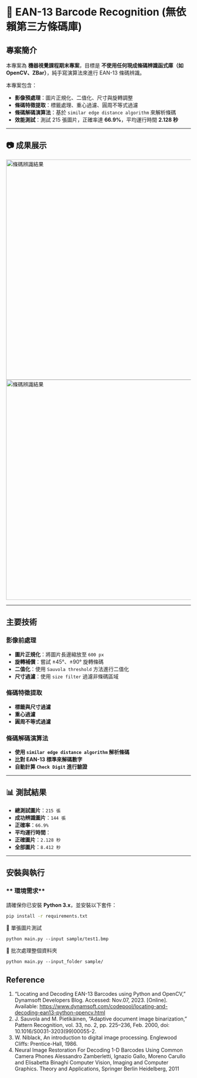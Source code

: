 # 📌 EAN-13 Barcode Recognition (無依賴第三方條碼庫)



##  專案簡介
本專案為 **機器視覺課程期末專案**，目標是 **不使用任何現成條碼辨識函式庫（如 OpenCV、ZBar）**，純手寫演算法來進行 EAN-13 條碼辨識。

本專案包含：
- **影像預處理**：圖片正規化、二值化、尺寸與旋轉調整
- **條碼特徵提取**：標籤處理、重心過濾、圓周不等式過濾
- **條碼解碼演算法**：基於 `similar edge distance algorithm` 來解析條碼
- **效能測試**：測試 215 張圖片，正確率達 **66.9%**，平均運行時間 **2.128 秒**

---

## 📷 成果展示

<img src="https://github.com/user-attachments/assets/f7262fed-ba1f-4e04-bedd-4294daa818d3" alt="條碼辨識結果" width="600">

<img src="https://github.com/user-attachments/assets/8705b65b-4721-4290-83af-8715e2ef71cf" alt="條碼辨識結果" width="600">

---

##  主要技術
###  **影像前處理**
- **圖片正規化**：將圖片長邊縮放至 `600 px`
- **旋轉補償**：嘗試 ±45°、±90° 旋轉條碼
- **二值化**：使用 `Sauvola threshold` 方法進行二值化
- **尺寸過濾**：使用 `size filter` 過濾非條碼區域

###  **條碼特徵提取**
- **標籤與尺寸過濾**
- **重心過濾**
- **圓周不等式過濾**

### **條碼解碼演算法**
- **使用 `similar edge distance algorithm` 解析條碼**
- **比對 EAN-13 標準來解碼數字**
- **自動計算 `Check Digit` 進行驗證**

---

## 📊 測試結果
-  **總測試圖片**：`215 張`
-  **成功辨識圖片**：`144 張`
-  **正確率**：`66.9%`
-  **平均運行時間**：
  - **正確圖片**：`2.128 秒`
  - **全部圖片**：`8.412 秒`

---

##  安裝與執行
### ** 環境需求**
請確保你已安裝 **Python 3.x**，並安裝以下套件：
```sh
pip install -r requirements.txt
```
📌 單張圖片測試
```shell
python main.py --input sample/test1.bmp
```
📌 批次處理整個資料夾
```shell
python main.py --input_folder sample/
```

## Reference
1. “Locating and Decoding EAN-13 Barcodes using Python and OpenCV,” Dynamsoft Developers Blog. Accessed: Nov.07, 2023. [Online]. Available: https://www.dynamsoft.com/codepool/locating-and-decoding-ean13-python-opencv.html
1. J. Sauvola and M. Pietikäinen, “Adaptive document image binarization,” Pattern Recognition, vol. 33, no. 2, pp. 225–236, Feb. 2000, doi: 10.1016/S0031-3203(99)00055-2.
1. W. Niblack, An introduction to digital image processing. Englewood Cliffs: Prentice-Hall, 1986.
1. Neural Image Restoration For Decoding 1-D Barcodes Using Common Camera Phones Alessandro Zamberletti, Ignazio Gallo, Moreno Carullo and Elisabetta Binaghi Computer Vision, Imaging and Computer Graphics. Theory and Applications, Springer Berlin Heidelberg, 2011
